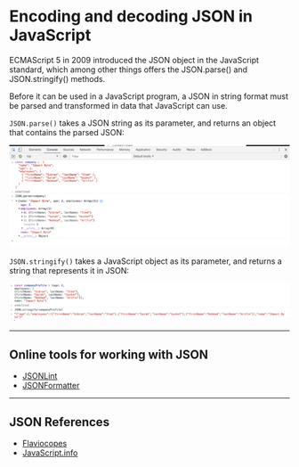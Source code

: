 # Encoding and decoding JSON in JavaScript

ECMAScript 5 in 2009 introduced the JSON object in the JavaScript standard, which among other things offers the JSON.parse() and JSON.stringify() methods.

Before it can be used in a JavaScript program, a JSON in string format must be parsed and transformed in data that JavaScript can use.

`JSON.parse()` takes a JSON string as its parameter, and returns an object that contains the parsed JSON:

![json parse example](images/json-parse.png "JSON.parse()")

`JSON.stringify()` takes a JavaScript object as its parameter, and returns a string that represents it in JSON:

![json stringify example](images/json-stringify.png "JSON.stringify()")

---

## Online tools for working with JSON
- [JSONLint](https://jsonlint.com/)
- [JSONFormatter](https://jsonformatter.org/)

---

## JSON References
- [Flaviocopes](https://flaviocopes.com/json)
- [JavaScript.info](https://javascript.info/json)
